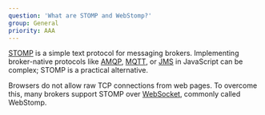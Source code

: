 ```yaml
---
question: 'What are STOMP and WebStomp?'
group: General
priority: AAA
---
```


[STOMP](https://stomp.github.io/index.html) is a simple text protocol for messaging brokers.
Implementing broker-native protocols like [AMQP](https://www.amqp.org/),
[MQTT](http://mqtt.org/), or [JMS](https://en.wikipedia.org/wiki/Java_Message_Service)
in JavaScript can be complex; STOMP is a practical alternative.

Browsers do not allow raw TCP connections from web pages. To overcome this,
many brokers support STOMP over [WebSocket](https://en.wikipedia.org/wiki/WebSocket),
commonly called WebStomp.
